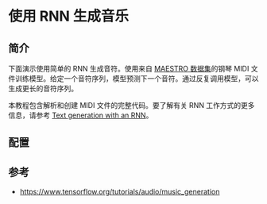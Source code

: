 # 使用 RNN 生成音乐

## 简介

下面演示使用简单的 RNN 生成音符。使用来自 [MAESTRO 数据集](https://magenta.tensorflow.org/datasets/maestro)的钢琴 MIDI 文件训练模型。给定一个音符序列，模型预测下一个音符。通过反复调用模型，可以生成更长的音符序列。

本教程包含解析和创建 MIDI 文件的完整代码。要了解有关 RNN 工作方式的更多信息，请参考 [Text generation with an RNN](https://www.tensorflow.org/text/tutorials/text_generation)。

## 配置

## 参考

- https://www.tensorflow.org/tutorials/audio/music_generation
